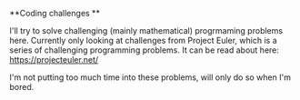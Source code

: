 **Coding challenges **

I'll try to solve challenging (mainly mathematical) progrmaming problems here. Currently only looking at challenges from Project Euler, which is a series of challenging programming problems. It can be read about here: https://projecteuler.net/

I'm not putting too much time into these problems, will only do so when I'm bored.
